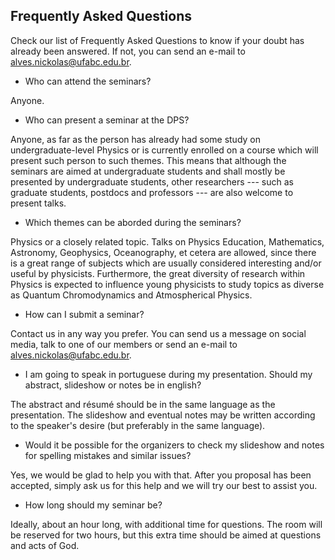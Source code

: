 ## Frequently Asked Questions

Check our list of Frequently Asked Questions to know if your doubt has already been answered. If not, you can send an e-mail to [alves.nickolas@ufabc.edu.br](mailto:alves.nickolas@ufabc.edu.br).

- Who can attend the seminars?

Anyone.

- Who can present a seminar at the DPS?

Anyone, as far as the person has already had some study on undergraduate-level Physics or is currently enrolled on a course which will present such person to such themes. This means that although the seminars are aimed at undergraduate students and shall mostly be presented by undergraduate students, other researchers --- such as graduate students, postdocs and professors --- are also welcome to present talks.

- Which themes can be aborded during the seminars?

Physics or a closely related topic. Talks on Physics Education, Mathematics, Astronomy, Geophysics, Oceanography, et cetera are allowed, since there is a great range of subjects which are usually considered interesting and/or useful by physicists. Furthermore, the great diversity of research within Physics is expected to influence young physicists to study topics as diverse as Quantum Chromodynamics and Atmospherical Physics.

- How can I submit a seminar?

Contact us in any way you prefer. You can send us a message on social media, talk to one of our members or send an e-mail to [alves.nickolas@ufabc.edu.br](mailto:alves.nickolas@ufabc.edu.br).

- I am going to speak in portuguese during my presentation. Should my abstract, slideshow or notes be in english?

The abstract and résumé should be in the same language as the presentation. The slideshow and eventual notes may be written according to the speaker's desire (but preferably in the same language).

- Would it be possible for the organizers to check my slideshow and notes for spelling mistakes and similar issues?

Yes, we would be glad to help you with that. After you proposal has been accepted, simply ask us for this help and we will try our best to assist you.

- How long should my seminar be?

Ideally, about an hour long, with additional time for questions. The room will be reserved for two hours, but this extra time should be aimed at questions and acts of God.
